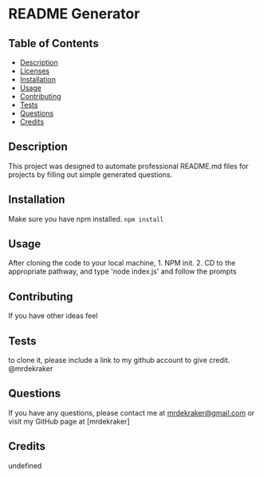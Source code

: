 # README Generator
  
  
  
  ## Table of Contents
  * [Description](#description)
  * [Licenses](#licenses)
  * [Installation](#installation)
  * [Usage](#usage)
  * [Contributing](#contributing)
  * [Tests](#tests)
  * [Questions](#questions)
  * [Credits](#credits)
  
  ## Description
  This project was designed to automate professional README.md files for projects by filling out simple generated questions.
  
  

  ## Installation
  Make sure you have npm installed. `npm install`
  
  ## Usage
  After cloning the code to your local machine, 1. NPM init. 2. CD to the appropriate pathway, and type 'node index.js' and follow the prompts
  
  ## Contributing
  If you have other ideas feel

  ## Tests
   to clone it, please include a link to my github account to give credit. @mrdekraker

  ## Questions
  If you have any questions, please contact me at 
  mrdekraker@gmail.com or visit my GitHub page at [mrdekraker]

  ## Credits
  undefined
  